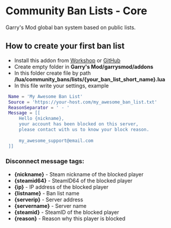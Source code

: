 # Community Ban Lists - Core
 Garry's Mod global ban system based on public lists.

## How to create your first ban list
- Install this addon from [Workshop](https://steamcommunity.com/sharedfiles/filedetails/?id=2878187032) or [GitHub](https://github.com/Pika-Software/gmod_community_ban_lists)
- Create empty folder in **Garry's Mod/garrysmod/addons**
- In this folder create file by path **/lua/community_bans/lists/{your_ban_list_short_name}.lua**
- In this file write your settings, example
```lua
 Name = 'My Awesome Ban List'
 Source = 'https://your-host.com/my_awesome_ban_list.txt'
 ReasonSeparator = ' - '
 Message = [[
     Hello {nickname},
     your account has been blocked on this server,
     please contact with us to know your block reason.
    
     my_awesome_support@email.com
 ]]
```

### Disconnect message tags:
- **{nickname}** - Steam nickname of the blocked player
- **{steamid64}** - SteamID64 of the blocked player
- **{ip}** - IP address of the blocked player
- **{listname}** - Ban list name
- **{serverip}** - Server address
- **{servername}** - Server name
- **{steamid}** - SteamID of the blocked player
- **{reason}** - Reason why this player is blocked
